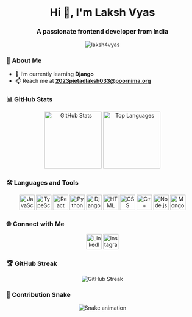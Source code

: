 <h1 align="center">Hi 👋, I'm Laksh Vyas</h1>
<h3 align="center">A passionate frontend developer from India</h3>

<p align="center">
  <img src="https://komarev.com/ghpvc/?username=laksh4vyas&label=Profile%20views&color=0e75b6&style=flat" alt="laksh4vyas" />
</p>

### 🚀 About Me

- 🌱 I’m currently learning **Django**
- 📫 Reach me at **2023pietadlaksh033@poornima.org**

### 📊 GitHub Stats
<div align="center">
  <img src="https://github-readme-stats.vercel.app/api?username=laksh4vyas&show_icons=true&theme=dracula" height="150" alt="GitHub Stats" />
  <img src="https://github-readme-stats.vercel.app/api/top-langs/?username=laksh4vyas&layout=compact&theme=dracula" height="150" alt="Top Languages" />
</div>

### 🛠️ Languages and Tools
<div align="center">
  <img src="https://cdn.jsdelivr.net/gh/devicons/devicon/icons/javascript/javascript-original.svg" height="40" alt="JavaScript" />
  <img src="https://cdn.jsdelivr.net/gh/devicons/devicon/icons/typescript/typescript-original.svg" height="40" alt="TypeScript" />
  <img src="https://cdn.jsdelivr.net/gh/devicons/devicon/icons/react/react-original.svg" height="40" alt="React" />
  <img src="https://cdn.jsdelivr.net/gh/devicons/devicon/icons/python/python-original.svg" height="40" alt="Python" />
  <img src="https://cdn.jsdelivr.net/gh/devicons/devicon/icons/django/django-original.svg" height="40" alt="Django" />
  <img src="https://cdn.jsdelivr.net/gh/devicons/devicon/icons/html5/html5-original.svg" height="40" alt="HTML" />
  <img src="https://cdn.jsdelivr.net/gh/devicons/devicon/icons/css3/css3-original.svg" height="40" alt="CSS" />
  <img src="https://cdn.jsdelivr.net/gh/devicons/devicon/icons/cplusplus/cplusplus-original.svg" height="40" alt="C++" />
  <img src="https://cdn.jsdelivr.net/gh/devicons/devicon/icons/nodejs/nodejs-original.svg" height="40" alt="Node.js" />
  <img src="https://cdn.jsdelivr.net/gh/devicons/devicon/icons/mongodb/mongodb-original.svg" height="40" alt="MongoDB" />
</div>

### 🌐 Connect with Me
<div align="center">
  <a href="https://linkedin.com/in/laksh-vyas" target="blank"><img src="https://raw.githubusercontent.com/rahuldkjain/github-profile-readme-generator/master/src/images/icons/Social/linked-in-alt.svg" height="40" alt="LinkedIn" /></a>
  <a href="https://instagram.com/_laksh.fr" target="blank"><img src="https://raw.githubusercontent.com/rahuldkjain/github-profile-readme-generator/master/src/images/icons/Social/instagram.svg" height="40" alt="Instagram" /></a>
</div>

### 🏆 GitHub Streak
<p align="center">
  <img src="https://github-readme-streak-stats.herokuapp.com/?user=laksh4vyas&theme=dracula" alt="GitHub Streak" />
</p>

### 🐍 Contribution Snake
<p align="center">
  <img src="https://raw.githubusercontent.com/laksh4vyas/laksh4vyas/output/snake.svg" alt="Snake animation" />
</p>

